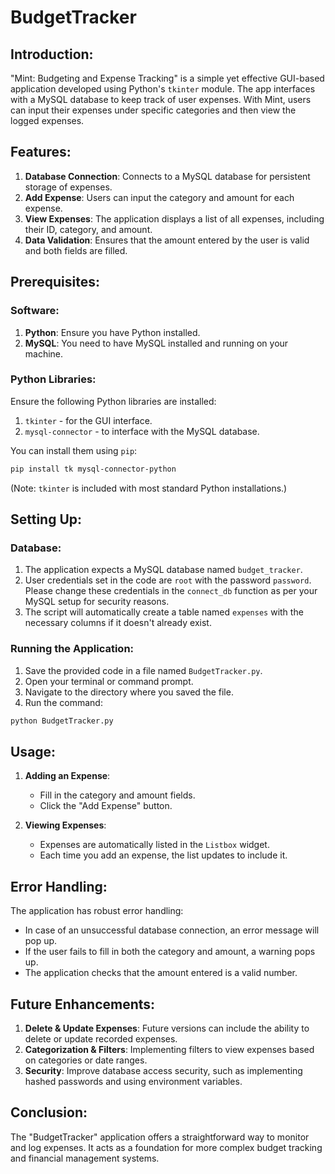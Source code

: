 # BudgetTracker

## Introduction:
"Mint: Budgeting and Expense Tracking" is a simple yet effective GUI-based application developed using Python's `tkinter` module. The app interfaces with a MySQL database to keep track of user expenses. With Mint, users can input their expenses under specific categories and then view the logged expenses.

## Features:
1. **Database Connection**: Connects to a MySQL database for persistent storage of expenses.
2. **Add Expense**: Users can input the category and amount for each expense.
3. **View Expenses**: The application displays a list of all expenses, including their ID, category, and amount.
4. **Data Validation**: Ensures that the amount entered by the user is valid and both fields are filled.

## Prerequisites:

### Software:
1. **Python**: Ensure you have Python installed.
2. **MySQL**: You need to have MySQL installed and running on your machine.

### Python Libraries:
Ensure the following Python libraries are installed:
1. `tkinter` - for the GUI interface.
2. `mysql-connector` - to interface with the MySQL database.

You can install them using `pip`:

```bash
pip install tk mysql-connector-python
```

(Note: `tkinter` is included with most standard Python installations.)

## Setting Up:

### Database:
1. The application expects a MySQL database named `budget_tracker`.
2. User credentials set in the code are `root` with the password `password`. Please change these credentials in the `connect_db` function as per your MySQL setup for security reasons.
3. The script will automatically create a table named `expenses` with the necessary columns if it doesn't already exist.

### Running the Application:
1. Save the provided code in a file named `BudgetTracker.py`.
2. Open your terminal or command prompt.
3. Navigate to the directory where you saved the file.
4. Run the command:
```bash
python BudgetTracker.py
```

## Usage:
1. **Adding an Expense**:
    - Fill in the category and amount fields.
    - Click the "Add Expense" button.

2. **Viewing Expenses**:
    - Expenses are automatically listed in the `Listbox` widget.
    - Each time you add an expense, the list updates to include it.

## Error Handling:
The application has robust error handling:
- In case of an unsuccessful database connection, an error message will pop up.
- If the user fails to fill in both the category and amount, a warning pops up.
- The application checks that the amount entered is a valid number.

## Future Enhancements:
1. **Delete & Update Expenses**: Future versions can include the ability to delete or update recorded expenses.
2. **Categorization & Filters**: Implementing filters to view expenses based on categories or date ranges.
3. **Security**: Improve database access security, such as implementing hashed passwords and using environment variables.

## Conclusion:
The "BudgetTracker" application offers a straightforward way to monitor and log expenses. It acts as a foundation for more complex budget tracking and financial management systems.
